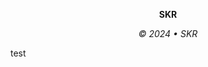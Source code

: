 <p align="center">
<strong>SKR</strong>
</p>
<p align="center"><em>© 2024 • SKR</em></p>
<p>test</p>
